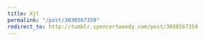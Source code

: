 ```yaml
---
title: Xjl
permalink: "/post/3038567359"
redirect_to: http://tumblr.spencertweedy.com/post/3038567359
---
```


